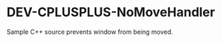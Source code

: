 DEV-CPLUSPLUS-NoMoveHandler
===========================

Sample C++ source prevents window from being moved.

